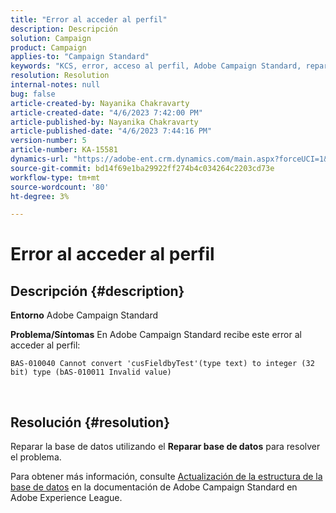 ```yaml
---
title: "Error al acceder al perfil"
description: Descripción
solution: Campaign
product: Campaign
applies-to: "Campaign Standard"
keywords: "KCS, error, acceso al perfil, Adobe Campaign Standard, reparar base de datos"
resolution: Resolution
internal-notes: null
bug: false
article-created-by: Nayanika Chakravarty
article-created-date: "4/6/2023 7:42:00 PM"
article-published-by: Nayanika Chakravarty
article-published-date: "4/6/2023 7:44:16 PM"
version-number: 5
article-number: KA-15581
dynamics-url: "https://adobe-ent.crm.dynamics.com/main.aspx?forceUCI=1&pagetype=entityrecord&etn=knowledgearticle&id=b9aab117-b3d4-ed11-a7c7-6045bd006b3d"
source-git-commit: bd14f69e1ba29922ff274b4c034264c2203cd73e
workflow-type: tm+mt
source-wordcount: '80'
ht-degree: 3%

---
```


# Error al acceder al perfil

## Descripción {#description}


<b>Entorno</b>
Adobe Campaign Standard

<b>Problema/Síntomas</b>
En Adobe Campaign Standard recibe este error al acceder al perfil:


```
BAS-010040 Cannot convert 'cusFieldbyTest'(type text) to integer (32 bit) type (bAS-010011 Invalid value)
```






 



## Resolución {#resolution}


Reparar la base de datos utilizando el <b>Reparar base de datos</b> para resolver el problema.

Para obtener más información, consulte [Actualización de la estructura de la base de datos](https://experienceleague.adobe.com/docs/campaign-standard/using/developing/adding-or-extending-a-resource/updating-the-database-structure.html?lang=en) en la documentación de Adobe Campaign Standard en Adobe Experience League.
